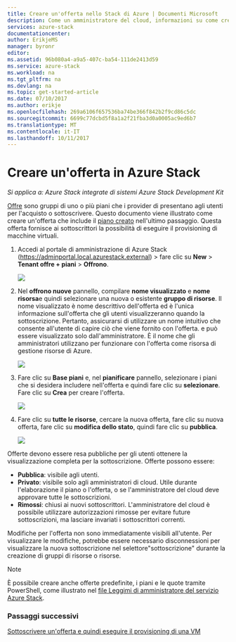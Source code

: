 ```yaml
---
title: Creare un'offerta nello Stack di Azure | Documenti Microsoft
description: Come un amministratore del cloud, informazioni su come creare un'offerta per gli utenti nello Stack di Azure.
services: azure-stack
documentationcenter: 
author: ErikjeMS
manager: byronr
editor: 
ms.assetid: 96b080a4-a9a5-407c-ba54-111de2413d59
ms.service: azure-stack
ms.workload: na
ms.tgt_pltfrm: na
ms.devlang: na
ms.topic: get-started-article
ms.date: 07/10/2017
ms.author: erikje
ms.openlocfilehash: 269a6106f657536ba74be366f842b2f9cd86c5dc
ms.sourcegitcommit: 6699c77dcbd5f8a1a2f21fba3d0a0005ac9ed6b7
ms.translationtype: MT
ms.contentlocale: it-IT
ms.lasthandoff: 10/11/2017
---
```

# <a name="create-an-offer-in-azure-stack"></a>Creare un'offerta in Azure Stack

*Si applica a: Azure Stack integrate di sistemi Azure Stack Development Kit*

[Offre](azure-stack-key-features.md) sono gruppi di uno o più piani che i provider di presentano agli utenti per l'acquisto o sottoscrivere. Questo documento viene illustrato come creare un'offerta che include il [piano creato](azure-stack-create-plan.md) nell'ultimo passaggio. Questa offerta fornisce ai sottoscrittori la possibilità di eseguire il provisioning di macchine virtuali.

1. Accedi al portale di amministrazione di Azure Stack (https://adminportal.local.azurestack.external) > fare clic su **New** > **Tenant offre + piani**  >   **Offrono**.

   ![](media/azure-stack-create-offer/image01.png)
2. Nel **offrono nuove** pannello, compilare **nome visualizzato** e **nome risorsa**e quindi selezionare una nuova o esistente **gruppo di risorse**. Il nome visualizzato è nome descrittivo dell'offerta ed è l'unica informazione sull'offerta che gli utenti visualizzeranno quando la sottoscrizione. Pertanto, assicurarsi di utilizzare un nome intuitivo che consente all'utente di capire ciò che viene fornito con l'offerta. e può essere visualizzato solo dall'amministratore. È il nome che gli amministratori utilizzano per funzionare con l'offerta come risorsa di gestione risorse di Azure.

   ![](media/azure-stack-create-offer/image01a.png)
3. Fare clic su **Base piani** e, nel **pianificare** pannello, selezionare i piani che si desidera includere nell'offerta e quindi fare clic su **selezionare**. Fare clic su **Crea** per creare l'offerta.

   ![](media/azure-stack-create-offer/image02.png)
4. Fare clic su **tutte le risorse**, cercare la nuova offerta, fare clic su nuova offerta, fare clic su **modifica dello stato**, quindi fare clic su **pubblica**.

   ![](media/azure-stack-create-offer/image03.png)

Offerte devono essere resa pubbliche per gli utenti ottenere la visualizzazione completa per la sottoscrizione. Offerte possono essere:

* **Pubblica**: visibile agli utenti.
* **Privato**: visibile solo agli amministratori di cloud. Utile durante l'elaborazione il piano o l'offerta, o se l'amministratore del cloud deve approvare tutte le sottoscrizioni.
* **Rimossi**: chiusi ai nuovi sottoscrittori. L'amministratore del cloud è possibile utilizzare autorizzazioni rimosse per evitare future sottoscrizioni, ma lasciare invariati i sottoscrittori correnti.

Modifiche per l'offerta non sono immediatamente visibili all'utente. Per visualizzare le modifiche, potrebbe essere necessario disconnessioni per visualizzare la nuova sottoscrizione nel selettore"sottoscrizione" durante la creazione di gruppi di risorse o risorse.

> [!NOTE]
>È possibile creare anche offerte predefinite, i piani e le quote tramite PowerShell, come illustrato nel [file Leggimi di amministratore del servizio Azure Stack](https://github.com/Azure/AzureStack-Tools/tree/master/ServiceAdmin).
>


### <a name="next-steps"></a>Passaggi successivi
[Sottoscrivere un'offerta e quindi eseguire il provisioning di una VM](azure-stack-subscribe-plan-provision-vm.md)

